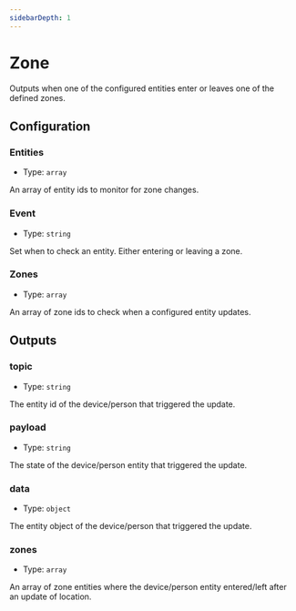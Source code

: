 ```yaml
---
sidebarDepth: 1
---
```


# Zone

Outputs when one of the configured entities enter or leaves one of the defined zones.

## Configuration

### Entities

- Type: `array`

An array of entity ids to monitor for zone changes.

### Event

- Type: `string`

Set when to check an entity. Either entering or leaving a zone.

### Zones

- Type: `array`

An array of zone ids to check when a configured entity updates.

## Outputs

### topic

- Type: `string`

The entity id of the device/person that triggered the update.

### payload

- Type: `string`

The state of the device/person entity that triggered the update.

### data

- Type: `object`

The entity object of the device/person that triggered the update.

### zones

- Type: `array`

An array of zone entities where the device/person entity entered/left after an update of location.
